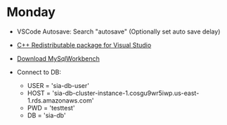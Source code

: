 # Monday

- VSCode Autosave: Search "autosave" (Optionally set auto save delay)

- [C++ Redistributable package for Visual Studio](https://aka.ms/vs/16/release/vc_redist.x86.exe)	
- [Download MySqlWorkbench](https://dev.mysql.com/downloads/workbench/)
- Connect to DB:
  - USER = 'sia-db-user'
  - HOST = 'sia-db-cluster-instance-1.cosgu9wr5iwp.us-east-1.rds.amazonaws.com'
  - PWD = 'testtest'
  - DB = 'sia-db'

